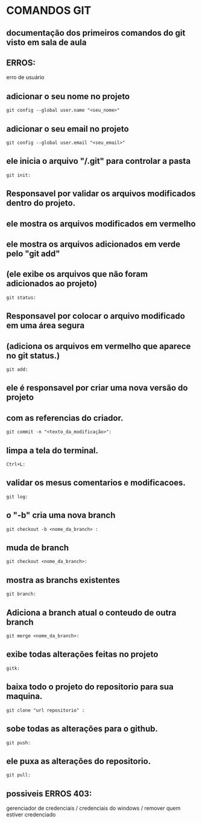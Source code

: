 # COMANDOS GIT
## documentação dos primeiros comandos do git visto em sala de aula

## ERROS:
erro de usuário

## adicionar o seu nome no projeto
````
git config --global user.name "<seu_nome>" 

````
##  adicionar o seu email no projeto
````
git config --global user.email "<seu_email>"

````
##  ele inicia o arquivo "/.git" para controlar a pasta
````
git init:
````
##  Responsavel por validar os arquivos modificados dentro do projeto.
##  ele mostra os arquivos modificados em vermelho
##  ele mostra os arquivos adicionados em verde pelo "git add"
##  (ele exibe os arquivos que não foram adicionados ao projeto)
````
git status: 
````
##  Responsavel por colocar o arquivo modificado em uma área segura
##  (adiciona os arquivos em vermelho que aparece no git status.)
````
git add: 
````
##  ele é responsavel por criar uma nova versão do projeto
##  com as referencias do criador.
````
git commit -n "<texto_da_modificação>": 
````

 ##  limpa a tela do terminal.
````
Ctrl+L:
````
 ##  validar os mesus comentarios e modificacoes.
````
git log:
````
##   o "-b" cria uma nova branch
````
git checkout -b <nome_da_branch> :
````
##  muda de branch
````
git checkout <nome_da_branch>: 
````
##  mostra as branchs existentes
````
git branch: 
````
##   Adiciona a branch atual o conteudo de outra branch
````
git merge <nome_da_branch>:
````
##  exibe todas alterações feitas no projeto
````
gitk: 
````
##   baixa todo o projeto do repositorio para sua maquina.
````
git clone "url repositorio" :
````
##  sobe todas as alterações para o github.
````
git push: 
````
##   ele puxa as alterações do repositorio.
````
git pull:
````

##  possiveis ERROS 403:

gerenciador de credenciais / credenciais do windows / remover quem estiver credenciado
